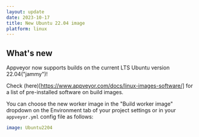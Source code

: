 ```yaml
---
layout: update
date: 2023-10-17
title: New Ubuntu 22.04 image
platform: linux
---
```


## What's new

Appveyor now supports builds on the current LTS Ubuntu version 22.04("jammy")!

Check (here)[https://www.appveyor.com/docs/linux-images-software/] for a list of pre-installed software on build images.

You can choose the new worker image in the "Build worker image" dropdown on the Environment tab of your project settings or in your `appveyor.yml` config file as follows:

```yaml
image: Ubuntu2204
```
